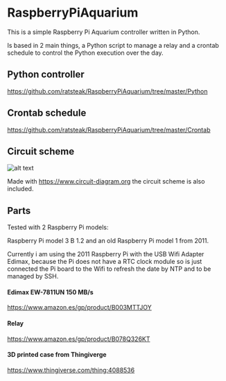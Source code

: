 # RaspberryPiAquarium

This is a simple Raspberry Pi Aquarium controller written in Python.

Is based in 2 main things, a Python script to manage a relay and a crontab schedule to control the Python execution over the day.

## Python controller
https://github.com/ratsteak/RaspberryPiAquarium/tree/master/Python

## Crontab schedule
https://github.com/ratsteak/RaspberryPiAquarium/tree/master/Crontab

## Circuit scheme
![alt text](https://github.com/ratsteak/RaspberryPiAquarium/blob/master/Circuit/circuit.png "Circuit")

Made with https://www.circuit-diagram.org the circuit scheme is also included.

## Parts

Tested with 2 Raspberry Pi models:

Raspberry Pi model 3 B 1.2 and an old Raspberry Pi model 1 from 2011.

Currently i am using the 2011 Raspberry Pi with the USB Wifi Adapter Edimax, because the Pi does not have a RTC clock module so is just connected the Pi board to the Wifi to refresh the date by NTP and to be managed by SSH. 

#### Edimax EW-7811UN 150 MB/s

https://www.amazon.es/gp/product/B003MTTJOY

#### Relay 

https://www.amazon.es/gp/product/B078Q326KT

#### 3D printed case from Thingiverge

https://www.thingiverse.com/thing:4088536






